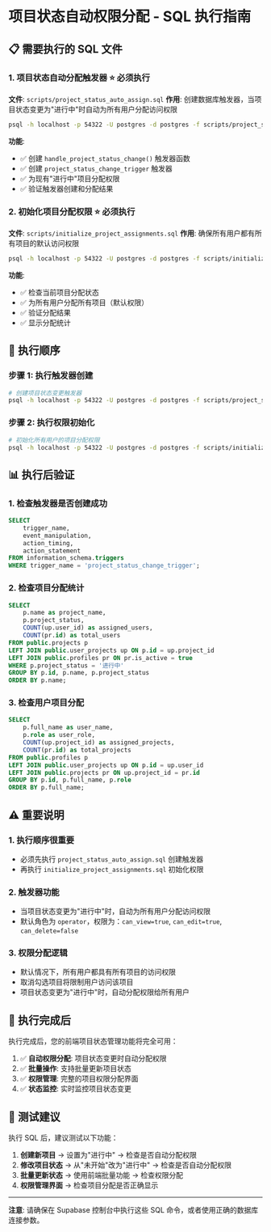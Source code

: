 # 项目状态自动权限分配 - SQL 执行指南

## 📋 需要执行的 SQL 文件

### 1. **项目状态自动分配触发器** ⭐ 必须执行
**文件**: `scripts/project_status_auto_assign.sql`
**作用**: 创建数据库触发器，当项目状态变更为"进行中"时自动为所有用户分配访问权限

```bash
psql -h localhost -p 54322 -U postgres -d postgres -f scripts/project_status_auto_assign.sql
```

**功能**:
- ✅ 创建 `handle_project_status_change()` 触发器函数
- ✅ 创建 `project_status_change_trigger` 触发器
- ✅ 为现有"进行中"项目分配权限
- ✅ 验证触发器创建和分配结果

### 2. **初始化项目分配权限** ⭐ 必须执行
**文件**: `scripts/initialize_project_assignments.sql`
**作用**: 确保所有用户都有所有项目的默认访问权限

```bash
psql -h localhost -p 54322 -U postgres -d postgres -f scripts/initialize_project_assignments.sql
```

**功能**:
- ✅ 检查当前项目分配状态
- ✅ 为所有用户分配所有项目（默认权限）
- ✅ 验证分配结果
- ✅ 显示分配统计

## 🔄 执行顺序

### 步骤 1: 执行触发器创建
```bash
# 创建项目状态变更触发器
psql -h localhost -p 54322 -U postgres -d postgres -f scripts/project_status_auto_assign.sql
```

### 步骤 2: 执行权限初始化
```bash
# 初始化所有用户的项目分配权限
psql -h localhost -p 54322 -U postgres -d postgres -f scripts/initialize_project_assignments.sql
```

## 📊 执行后验证

### 1. 检查触发器是否创建成功
```sql
SELECT 
    trigger_name,
    event_manipulation,
    action_timing,
    action_statement
FROM information_schema.triggers 
WHERE trigger_name = 'project_status_change_trigger';
```

### 2. 检查项目分配统计
```sql
SELECT 
    p.name as project_name,
    p.project_status,
    COUNT(up.user_id) as assigned_users,
    COUNT(pr.id) as total_users
FROM public.projects p
LEFT JOIN public.user_projects up ON p.id = up.project_id
LEFT JOIN public.profiles pr ON pr.is_active = true
WHERE p.project_status = '进行中'
GROUP BY p.id, p.name, p.project_status
ORDER BY p.name;
```

### 3. 检查用户项目分配
```sql
SELECT 
    p.full_name as user_name,
    p.role as user_role,
    COUNT(up.project_id) as assigned_projects,
    COUNT(pr.id) as total_projects
FROM public.profiles p
LEFT JOIN public.user_projects up ON p.id = up.user_id
LEFT JOIN public.projects pr ON up.project_id = pr.id
GROUP BY p.id, p.full_name, p.role
ORDER BY p.full_name;
```

## ⚠️ 重要说明

### 1. **执行顺序很重要**
- 必须先执行 `project_status_auto_assign.sql` 创建触发器
- 再执行 `initialize_project_assignments.sql` 初始化权限

### 2. **触发器功能**
- 当项目状态变更为"进行中"时，自动为所有用户分配访问权限
- 默认角色为 `operator`，权限为：`can_view=true`, `can_edit=true`, `can_delete=false`

### 3. **权限分配逻辑**
- 默认情况下，所有用户都具有所有项目的访问权限
- 取消勾选项目将限制用户访问该项目
- 项目状态变更为"进行中"时，自动分配权限给所有用户

## 🎯 执行完成后

执行完成后，您的前端项目状态管理功能将完全可用：

1. ✅ **自动权限分配**: 项目状态变更时自动分配权限
2. ✅ **批量操作**: 支持批量更新项目状态
3. ✅ **权限管理**: 完整的项目权限分配界面
4. ✅ **状态监控**: 实时监控项目状态变更

## 🚀 测试建议

执行 SQL 后，建议测试以下功能：

1. **创建新项目** → 设置为"进行中" → 检查是否自动分配权限
2. **修改项目状态** → 从"未开始"改为"进行中" → 检查是否自动分配权限
3. **批量更新状态** → 使用前端批量功能 → 检查权限分配
4. **权限管理界面** → 检查项目分配是否正确显示

---

**注意**: 请确保在 Supabase 控制台中执行这些 SQL 命令，或者使用正确的数据库连接参数。
